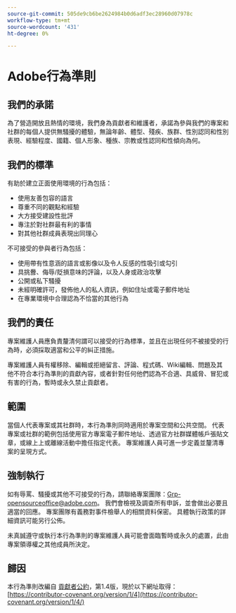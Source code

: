 ```yaml
---
source-git-commit: 505de9cb6be2624984b0d6adf3ec28960d07978c
workflow-type: tm+mt
source-wordcount: '431'
ht-degree: 0%

---
```


# Adobe行為準則

## 我們的承諾

為了營造開放且熱情的環境，我們身為貢獻者和維護者，承諾為參與我們的專案和社群的每個人提供無騷擾的體驗，無論年齡、體型、殘疾、族群、性別認同和性別表現、經驗程度、國籍、個人形象、種族、宗教或性認同和性傾向為何。

## 我們的標準

有助於建立正面使用環境的行為包括：

* 使用友善包容的語言
* 尊重不同的觀點和經驗
* 大方接受建設性批評
* 專注於對社群最有利的事情
* 對其他社群成員表現出同理心

不可接受的參與者行為包括：

* 使用帶有性意涵的語言或影像以及令人反感的性吸引或勾引
* 具挑釁、侮辱/貶損意味的評論，以及人身或政治攻擊
* 公開或私下騷擾
* 未經明確許可，發佈他人的私人資訊，例如住址或電子郵件地址
* 在專業環境中合理認為不恰當的其他行為

## 我們的責任

專案維護人員應負責釐清何謂可以接受的行為標準，並且在出現任何不被接受的行為時，必須採取適當和公平的糾正措施。

專案維護人員有權移除、編輯或拒絕留言、評論、程式碼、Wiki編輯、問題及其他不符合本行為準則的貢獻內容，或者針對任何他們認為不合適、具威脅、冒犯或有害的行為，暫時或永久禁止貢獻者。

## 範圍

當個人代表專案或其社群時，本行為準則同時適用於專案空間和公共空間。 代表專案或社群的範例包括使用官方專案電子郵件地址、透過官方社群媒體帳戶張貼文章，或線上上或離線活動中擔任指定代表。 專案維護人員可進一步定義並釐清專案的呈現方式。

## 強制執行

如有辱罵、騷擾或其他不可接受的行為，請聯絡專案團隊：Grp-opensourceoffice@adobe.com。 我們會檢視及調查所有申訴，並會做出必要且適當的回應。 專案團隊有義務對事件檢舉人的相關資料保密。
具體執行政策的詳細資訊可能另行公佈。

未真誠遵守或執行本行為準則的專案維護人員可能會面臨暫時或永久的處置，此由專案領導權之其他成員所決定。

## 歸因

本行為準則改編自 [貢獻者公約](https://contributor-covenant.org)，第1.4版，現於以下網址取得： [https://contributor-covenant.org/version/1/4](https://contributor-covenant.org/version/1/4/)
